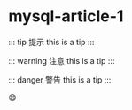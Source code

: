 # mysql-article-1


::: tip 提示
this is a tip
:::

::: warning 注意
this is a tip
:::

::: danger 警告
this is a tip
:::


:smile: